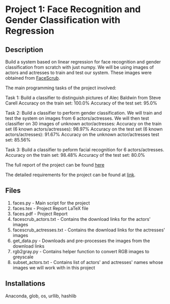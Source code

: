# Project 1: Face Recognition and Gender Classification with Regression

## Description
Build a system based on linear regression for face recognition and gender classification from scratch with just numpy. We will be using images of actors and actresses to train and test our system. These images were obtained from [FaceScrub](http://vintage.winklerbros.net/facescrub.html).

The main programming tasks of the project involved:

Task 1: Build a classifier to distinguish pictures of Alec Baldwin from Steve Carell
Accuracy on the train set: 100.0%
Accuracy of the test set: 95.0%

Task 2: Build a classifier to perform gender classification. We will train and test the system on images from 6 actors/actresses. We will then test classifier on 30 images of unknown actor/actresses:
Accuracy on the train set (6 known actors/actresses): 98.97%
Accuracy on the test set (6 known actors/actresses): 91.67%
Accuracy on the unknown actor/actresses test set: 85.56%

Task 3: Build a classifier to peform facial recognition for 6 actors/actresses.
Accuracy on the train set: 98.48%
Accuracy of the test set: 80.0%

The full report of the project can be found [here](https://github.com/joshxinjie/CSC411_Winter_2018/blob/master/Project_1/faces.pdf)

The detailed requirements for the project can be found at [link](https://www.teach.cs.toronto.edu/~csc411h/winter/projects/proj1/).

## Files
1. faces.py - Main script for the project
2. faces.tex - Project Report LaTeX file
3. faces.pdf - Project Report
4. facescrub_actors.txt - Contains the download links for the actors' images
5. facescrub_actresses.txt - Contains the download links for the actresses' images
6. get_data.py - Downloads and pre-processes the images from the download links
7. rgb2gray.py - Contains helper function to convert RGB images to greyscale
8. subset_actors.txt - Contains list of actors' and actresses' names whose images we will work with in this project

## Installations
Anaconda, glob, os, urllib, hashlib
